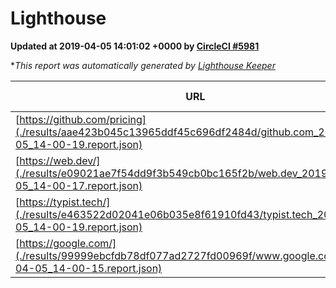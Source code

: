 
# Lighthouse

**Updated at 2019-04-05 14:01:02 +0000 by [CircleCI #5981](https://circleci.com/gh/ItinerisLtd/lighthouse-keeper-example/5981)**

**This report was automatically generated by [Lighthouse Keeper](https://github.com/itinerisltd/lighthouse-keeper)*

| URL | Performance | Accessibility | Best Practices | SEO | PWA | Updated At |
| --- | --- | --- | --- | --- | --- | --- |
| [https://github.com/pricing](./results/aae423b045c13965ddf45c696df2484d/github.com_2019-04-05_14-00-19.report.json) | 0.87 | 0.89 | 0.93 | 0.9 | 0.58 | 2019-04-05T14:00:19.178Z |
| [https://web.dev/](./results/e09021ae7f54dd9f3b549cb0bc165f2b/web.dev_2019-04-05_14-00-17.report.json) | 0.97 | 0.93 | 1 | 0.96 | 1 | 2019-04-05T14:00:17.280Z |
| [https://typist.tech/](./results/e463522d02041e06b035e8f61910fd43/typist.tech_2019-04-05_14-00-19.report.json) | 1 |  |  |  |  | 2019-04-05T14:00:19.412Z |
| [https://google.com/](./results/99999ebcfdb78df077ad2727fd00969f/www.google.com_2019-04-05_14-00-15.report.json) | 0.95 | 0.71 | 0.93 | 0.8 | 0.58 | 2019-04-05T14:00:15.909Z |
